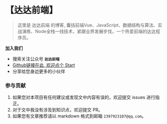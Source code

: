 # 【达达前端】

> 这里是 达达前端 的博客, 囊括前端Vue、JavaScript、数据结构与算法、实战演练、Node全栈一线技术，紧跟业界发展步伐，一个热爱前端的达达程序员。

**加入我们**
- 搜索关注公众号 **```达达前端```**
- [Github链接在此, 欢迎点个 Start](https://github.com/huangguangda)
- 分享给您身边更多的小伙伴

### 参与贡献

1. 如果您对本项目有任何建议或发现文中内容有误的，欢迎提交 issues 进行指正。
2. 对于文中我没有涉及到知识点，欢迎提交 PR。
3. 如果您有文章推荐请以 markdown 格式到邮箱 `2397923107@qq.com`。
